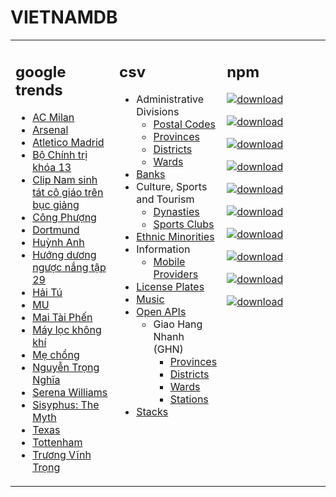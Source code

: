 # VIETNAMDB

<table style="width:100%"><tbody style="width:100%"><tr><td valign="top" width="33%">

## google trends

- [AC Milan](https://www.google.com/search?q=AC%20Milan)
- [Arsenal](https://www.google.com/search?q=Arsenal)
- [Atletico Madrid](https://www.google.com/search?q=Atletico%20Madrid)
- [Bộ Chính trị khóa 13](https://www.google.com/search?q=B%E1%BB%99%20Ch%C3%ADnh%20tr%E1%BB%8B%20kh%C3%B3a%2013)
- [Clip Nam sinh tát cô giáo trên bục giảng](https://www.google.com/search?q=Clip%20Nam%20sinh%20t%C3%A1t%20c%C3%B4%20gi%C3%A1o%20tr%C3%AAn%20b%E1%BB%A5c%20gi%E1%BA%A3ng)
- [Công Phượng](https://www.google.com/search?q=C%C3%B4ng%20Ph%C6%B0%E1%BB%A3ng)
- [Dortmund](https://www.google.com/search?q=Dortmund)
- [Huỳnh Anh](https://www.google.com/search?q=Hu%E1%BB%B3nh%20Anh)
- [Hướng dương ngược nắng tập 29](https://www.google.com/search?q=H%C6%B0%E1%BB%9Bng%20d%C6%B0%C6%A1ng%20ng%C6%B0%E1%BB%A3c%20n%E1%BA%AFng%20t%E1%BA%ADp%2029)
- [Hải Tú](https://www.google.com/search?q=H%E1%BA%A3i%20T%C3%BA)
- [MU](https://www.google.com/search?q=MU)
- [Mai Tài Phến](https://www.google.com/search?q=Mai%20T%C3%A0i%20Ph%E1%BA%BFn)
- [Máy lọc không khí](https://www.google.com/search?q=M%C3%A1y%20l%E1%BB%8Dc%20kh%C3%B4ng%20kh%C3%AD)
- [Mẹ chồng](https://www.google.com/search?q=M%E1%BA%B9%20ch%E1%BB%93ng)
- [Nguyễn Trọng Nghĩa](https://www.google.com/search?q=Nguy%E1%BB%85n%20Tr%E1%BB%8Dng%20Ngh%C4%A9a)
- [Serena Williams](https://www.google.com/search?q=Serena%20Williams)
- [Sisyphus: The Myth](https://www.google.com/search?q=Sisyphus:%20The%20Myth)
- [Texas](https://www.google.com/search?q=Texas)
- [Tottenham](https://www.google.com/search?q=Tottenham)
- [Trương Vĩnh Trọng](https://www.google.com/search?q=Tr%C6%B0%C6%A1ng%20V%C4%A9nh%20Tr%E1%BB%8Dng)

</td><td valign="top" width="33%">

## csv

- Administrative Divisions
  - [Postal Codes](docs/administrative-divisions/postal-codes.csv)
  - [Provinces](docs/administrative-divisions/provinces.csv)
  - [Districts](docs/administrative-divisions/districts.csv)
  - [Wards](docs/administrative-divisions/wards.csv)
- [Banks](docs/banks/banks.csv)
- Culture, Sports and Tourism
  - [Dynasties](docs/cst/culture/dynasties.csv)
  - [Sports Clubs](docs/cst/sports/clubs.csv)
- [Ethnic Minorities](docs/ethnic-minorities/ethnic-minorities.csv)
- Information
  - [Mobile Providers](docs/information/mobile-providers.csv)
- [License Plates](docs/license-plates/license-plates.csv)
- [Music](docs/music/artists.csv)
- [Open APIs](docs/open-apis/open-apis.csv)
  - Giao Hang Nhanh (GHN)
    - [Provinces](docs/open-apis/ghn/provinces.csv)
    - [Districts](docs/open-apis/ghn/districts.csv)
    - [Wards](docs/open-apis/ghn/wards.csv)
    - [Stations](docs/open-apis/ghn/stations.csv)
- [Stacks](docs/stacks)

</td><td valign="top" width="33%">

## npm

[![download](https://img.shields.io/npm/dm/giaohangnhanh.svg?style=flat&label=giaohangnhanh+%28download%29)](https://www.npmjs.com/package/giaohangnhanh)

[![download](https://img.shields.io/npm/dm/onepay.svg?style=flat&label=onepay+%28download%29)](https://www.npmjs.com/package/onepay)

[![download](https://img.shields.io/npm/dm/vietcetera.svg?style=flat&label=vietcetera+%28download%29)](https://www.npmjs.com/package/vietcetera)

[![download](https://img.shields.io/npm/dm/vietnambanks.svg?style=flat&label=vietnambanks+%28download%29)](https://www.npmjs.com/package/vietnambanks)

[![download](https://img.shields.io/npm/dm/vietnamgovernment.svg?style=flat&label=vietnamgovernment+%28download%29)](https://www.npmjs.com/package/vietnamgovernment)

[![download](https://img.shields.io/npm/dm/vietnamnews.svg?style=flat&label=vietnamnews+%28download%29)](https://www.npmjs.com/package/vietnamnews)

[![download](https://img.shields.io/npm/dm/vnapis.svg?style=flat&label=vnapis+%28download%29)](https://www.npmjs.com/package/vnapis)

[![download](https://img.shields.io/npm/dm/vnpay.svg?style=flat&label=vnpay+%28download%29)](https://www.npmjs.com/package/vnpay)

[![download](https://img.shields.io/npm/dm/vtcpay.svg?style=flat&label=vtcpay+%28download%29)](https://www.npmjs.com/package/vtcpay)

[![download](https://img.shields.io/npm/dm/zalopay.svg?style=flat&label=zalopay+%28download%29)](https://www.npmjs.com/package/zalopay)

</td></tr></tbody></table>
